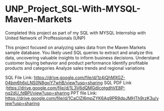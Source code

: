 # UNP_Project_SQL-With-MYSQL-Maven-Markets
Completed this project as part of my SQL with MYSQL Internship with United Network of Proffessionals (UNP)

This project focused on analyzing sales data from the Maven Markets sample database. You likely used SQL queries to extract and analyze this data, uncovering valuable insights to inform business decisions.
Understand customer buying behavior and product performance
Identify profitable products and categories
Analyze sales trends and regional variations 

SQL File Link: https://drive.google.com/file/d/1z4iQhMXGZ-04bm6h6xLNS0N8gxiY7whB/view?usp=sharing
SQL PDF Link :https://drive.google.com/file/d/1L3V6dQMGdIcotgdhVE8P-nq2dU_fdBPl/view?usp=sharing
PPT file Link: https://drive.google.com/file/d/1CaClZl6mpZYK6Ag9PR9dpJMHTh9rzK3u/view?usp=sharing

